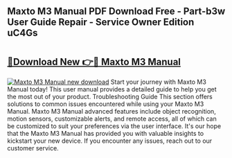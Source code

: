 ## Maxto M3 Manual PDF Download Free - Part-b3w User Guide Repair - Service Owner Edition uC4Gs

# <h2><a href="http://cf2994.oget.top/?id=Maxto+M3+Manual">🔗Download New 👉🔴 Maxto M3 Manual</a></h2>

[![Maxto M3 Manual new download](https://i.imgur.com/5g1atiW.png)](http://cf2994.oget.top/?id=Maxto+M3+Manual)
Start your journey with Maxto M3 Manual today! This user manual provides a detailed guide to help you get the most out of your product. Troubleshooting Guide This section offers solutions to common issues encountered while using your Maxto M3 Manual. Maxto M3 Manual advanced features include object recognition, motion sensors, customizable alerts, and remote access, all of which can be customized to suit your preferences via the user interface. It's our hope that the Maxto M3 Manual has provided you with valuable insights to kickstart your new device. If you encounter any issues, reach out to our customer service.
